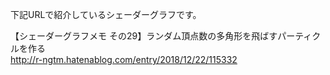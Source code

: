 下記URLで紹介しているシェーダーグラフです。<br>

 【シェーダーグラフメモ その29】ランダム頂点数の多角形を飛ばすパーティクルを作る
<br>
http://r-ngtm.hatenablog.com/entry/2018/12/22/115332
